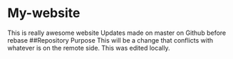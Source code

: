 # My-website
This is really awesome website
Updates made on master on Github before rebase
##Repository Purpose
This will be a change that conflicts
with whatever is on the remote side.
This was edited locally.
